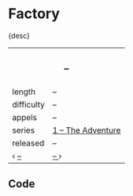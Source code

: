 # Factory

{desc}


<table>
  <tr>
    <th colspan="2"> <h3> – </h3> </th>
  </tr>
  <tr>
    <td> length </td>
    <td> – </td>
  </tr>
  <tr>
    <td> difficulty </td>
    <td> – </td>
  </tr>
  <tr>
    <td> appels </td>
    <td> – </td>
  </tr>
  <tr>
    <td> series </td>
    <td> <a href="https://github.com/Sup2point0/Assort/tree/main/Appel/Series 1 – The Adventure"> 1 – The Adventure </a> </td>
  </tr>
  <tr>
    <td> released </td>
    <td> – </td>
  </tr>
  <tr>
    <td> ‹ <a href="–"> – </a> </td>
    <td> <a href="–"> – </a> › </td>
  </tr>
</table>


## Code

```

```
